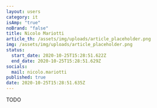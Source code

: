 ```yaml
---
layout: users
category: it
isAmp: "true"
noBrand: "false"
title: Nicolo Mariotti
article_th: /assets/img/uploads/article_placeholder.png
img: /assets/img/uploads/article_placeholder.png
status:
  start_date: 2020-10-25T15:28:51.622Z
  end_date: 2020-10-25T15:28:51.629Z
socials:
  mail: nicolo.mariotti
published: true
date: 2020-10-25T15:28:51.635Z
---
```

TODO